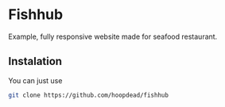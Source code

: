 # Fishhub

Example, fully responsive website made for seafood restaurant.

## Instalation

You can just use

```bash
git clone https://github.com/hoopdead/fishhub
```
